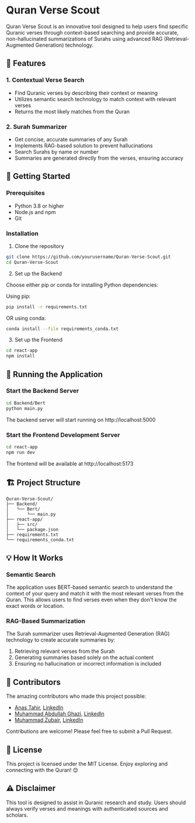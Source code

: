 # Quran Verse Scout

Quran Verse Scout is an innovative tool designed to help users find specific Quranic verses through context-based searching and provide accurate, non-hallucinated summarizations of Surahs using advanced RAG (Retrieval-Augmented Generation) technology.

## 🌟 Features

### 1. Contextual Verse Search
- Find Quranic verses by describing their context or meaning
- Utilizes semantic search technology to match context with relevant verses
- Returns the most likely matches from the Quran

### 2. Surah Summarizer
- Get concise, accurate summaries of any Surah
- Implements RAG-based solution to prevent hallucinations
- Search Surahs by name or number
- Summaries are generated directly from the verses, ensuring accuracy

## 🚀 Getting Started

### Prerequisites
- Python 3.8 or higher
- Node.js and npm
- Git

### Installation

1. Clone the repository
```bash
git clone https://github.com/yourusername/Quran-Verse-Scout.git
cd Quran-Verse-Scout
```

2. Set up the Backend

Choose either pip or conda for installing Python dependencies:

Using pip:
```bash
pip install -r requirements.txt
```

OR using conda:
```bash
conda install --file requirements_conda.txt
```

3. Set up the Frontend
```bash
cd react-app
npm install
```

## 🔧 Running the Application

### Start the Backend Server
```bash
cd Backend/Bert
python main.py
```
The backend server will start running on http://localhost:5000

### Start the Frontend Development Server
```bash
cd react-app
npm run dev
```
The frontend will be available at http://localhost:5173

## 🏗️ Project Structure

```
Quran-Verse-Scout/
├── Backend/
│   └── Bert/
│       └── main.py
├── react-app/
│   ├── src/
│   └── package.json
├── requirements.txt
└── requirements_conda.txt
```

## 💡 How It Works

### Semantic Search
The application uses BERT-based semantic search to understand the context of your query and match it with the most relevant verses from the Quran. This allows users to find verses even when they don't know the exact words or location.

### RAG-Based Summarization
The Surah summarizer uses Retrieval-Augmented Generation (RAG) technology to create accurate summaries by:
1. Retrieving relevant verses from the Surah
2. Generating summaries based solely on the actual content
3. Ensuring no hallucination or incorrect information is included

## 🤝 Contributors

The amazing contributors who made this project possible:
- [Anas Tahir](https://github.com/ANAS-TAAHIR), [LinkedIn](https://www.linkedin.com/in/anas-waleed-tahir-9a5b78214)
- [Muhammad Abdullah Ghazi](https://github.com/abdullahdotnet), [LinkedIn](https://www.linkedin.com/in/abdullahdotnet20/)
- [Muhammad Zubair](https://github.com/zubayr-ahmad), [LinkedIn](https://www.linkedin.com/in/zubayr-ahmad/)

Contributions are welcome! Please feel free to submit a Pull Request.

## 📝 License

This project is licensed under the MIT License.
Enjoy exploring and connecting with the Quran! 😊

## ⚠️ Disclaimer

This tool is designed to assist in Quranic research and study. Users should always verify verses and meanings with authenticated sources and scholars.